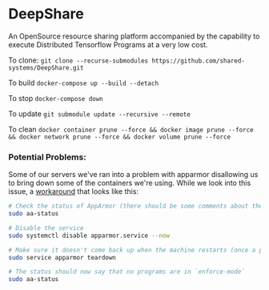# DeepShare
An OpenSource resource sharing platform accompanied by the capability to execute Distributed Tensorflow Programs at a very low cost.

To clone: `git clone --recurse-submodules https://github.com/shared-systems/DeepShare.git`

To build `docker-compose up --build --detach`

To stop `docker-compose down`

To update `git submodule update --recursive --remote`

To clean `docker container prune --force && docker image prune --force && docker network prune --force && docker volume prune --force`

### Potential Problems:
Some of our servers we've ran into a problem with apparmor disallowing us to bring down some of the containers we're using. While we look into this issue, a [workaround](https://forums.docker.com/t/can-not-stop-docker-container-permission-denied-error/41142/6) that looks like this:
```sh
# Check the status of AppArmor (there should be some comments about the docker user being in `enforce-mode`)
sudo aa-status

# Disable the service
sudo systemctl disable apparmor.service --now

# Make sure it doesn't come back up when the machine restarts (once a permanent solution is found we'll re-roll the system anyways)
sudo service apparmor teardown

# The status should now say that no programs are in `enforce-mode`
sudo aa-status
```
